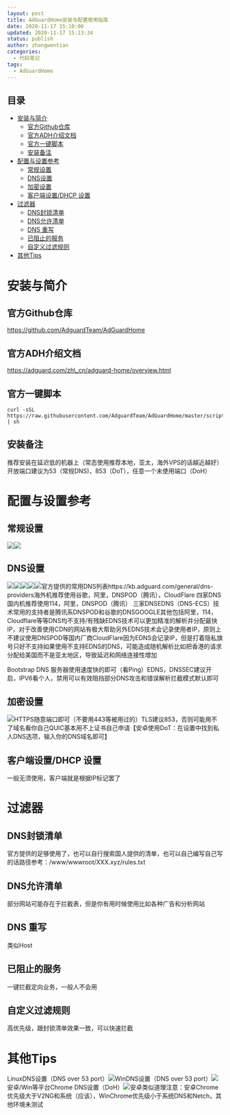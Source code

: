 ```yaml
---
layout: post
title: AdGuardHome安装与配置使用指南
date: 2020-11-17 15:10:00
updated: 2020-11-17 15:13:34
status: publish
author: zhangwentian
categories: 
  - 代码笔记
tags: 
  - AdGuardHome
---
```



目录
--------------------

- [安装与简介](#%E5%AE%89%E8%A3%85%E4%B8%8E%E7%AE%80%E4%BB%8B "安装与简介")
  - [官方Github仓库](#%E5%AE%98%E6%96%B9Github%E4%BB%93%E5%BA%93 "官方Github仓库")
  - [官方ADH介绍文档](#%E5%AE%98%E6%96%B9ADH%E4%BB%8B%E7%BB%8D%E6%96%87%E6%A1%A3 "官方ADH介绍文档")
  - [官方一键脚本](#%E5%AE%98%E6%96%B9%E4%B8%80%E9%94%AE%E8%84%9A%E6%9C%AC "官方一键脚本")
  - [安装备注](#%E5%AE%89%E8%A3%85%E5%A4%87%E6%B3%A8 "安装备注")
- [配置与设置参考](#%E9%85%8D%E7%BD%AE%E4%B8%8E%E8%AE%BE%E7%BD%AE%E5%8F%82%E8%80%83 "配置与设置参考")
  - [常规设置](#%E5%B8%B8%E8%A7%84%E8%AE%BE%E7%BD%AE "常规设置")
  - [DNS设置](#DNS%E8%AE%BE%E7%BD%AE "DNS设置")
  - [加密设置](#%E5%8A%A0%E5%AF%86%E8%AE%BE%E7%BD%AE "加密设置")
  - [客户端设置/DHCP 设置](#%E5%AE%A2%E6%88%B7%E7%AB%AF%E8%AE%BE%E7%BD%AE/DHCP_%E8%AE%BE%E7%BD%AE "客户端设置/DHCP 设置")
- [过滤器](#%E8%BF%87%E6%BB%A4%E5%99%A8 "过滤器")
  - [DNS封锁清单](#DNS%E5%B0%81%E9%94%81%E6%B8%85%E5%8D%95 "DNS封锁清单")
  - [DNS允许清单](#DNS%E5%85%81%E8%AE%B8%E6%B8%85%E5%8D%95 "DNS允许清单")
  - [DNS 重写](#DNS_%E9%87%8D%E5%86%99 "DNS 重写")
  - [已阻止的服务](#%E5%B7%B2%E9%98%BB%E6%AD%A2%E7%9A%84%E6%9C%8D%E5%8A%A1 "已阻止的服务")
  - [自定义过滤规则](#%E8%87%AA%E5%AE%9A%E4%B9%89%E8%BF%87%E6%BB%A4%E8%A7%84%E5%88%99 "自定义过滤规则")
- [其他Tips](#%E5%85%B6%E4%BB%96Tips "其他Tips")

# 安装与简介

## 官方Github仓库

https://github.com/AdguardTeam/AdGuardHome

## 官方ADH介绍文档

https://adguard.com/zh\_cn/adguard-home/overview.html

## 官方一键脚本

```
curl -sSL https://raw.githubusercontent.com/AdguardTeam/AdGuardHome/master/scripts/install.sh | sh
```

## 安装备注

推荐安装在延迟低的机器上（常态使用推荐本地，亚太，海外VPS的话越近越好）开放端口建议为53（常规DNS\)，853（DoT），任意一个未使用端口（DoH）

# 配置与设置参考

## 常规设置

![](https://cdn.000714.xyz/Skyimg/blog2020/master/11/QQ%E5%9B%BE%E7%89%8720201115105840.png)![](https://cdn.000714.xyz/Skyimg/blog2020/master/11/QQ%E5%9B%BE%E7%89%8720201115105850.png)

## DNS设置

![](https://cdn.000714.xyz/Skyimg/blog2020/master/11/QQ%E5%9B%BE%E7%89%8720201115110322.png)![](https://cdn.000714.xyz/Skyimg/blog2020/master/11/QQ%E5%9B%BE%E7%89%8720201115110331.png)![](https://cdn.000714.xyz/Skyimg/blog2020/master/11/QQ%E5%9B%BE%E7%89%8720201115110338.png)![](https://cdn.000714.xyz/Skyimg/blog2020/master/11/QQ%E5%9B%BE%E7%89%8720201115110347.png)![](https://cdn.000714.xyz/Skyimg/blog2020/master/11/QQ%E5%9B%BE%E7%89%8720201115110355.png)官方提供的常用DNS列表https://kb.adguard.com/general/dns-providers海外机推荐使用谷歌，阿里，DNSPOD（腾讯），CloudFlare 四家DNS国内机推荐使用114，阿里，DNSPOD（腾讯） 三家DNSEDNS（DNS-ECS）技术常用的支持者是腾讯系DNSPOD和谷歌的DNSGOOGLE其他包括阿里，114，Cloudflare等等DNS均不支持/有残缺EDNS技术可以更加精准的解析并分配最快IP，对于改善使用CDN的网站有极大帮助另外EDNS技术会记录使用者IP，原则上不建议使用DNSPOD等国内厂商CloudFlare因为EDNS会记录IP，但是打着隐私旗号只好不支持如果使用不支持EDNS的DNS，可能造成随机解析比如把香港的请求分配给美国而不是亚太地区，导致延迟和网络连接性增加 

Bootstrap DNS 服务器使用速度快的即可（看Ping）EDNS，DNSSEC建议开启，IPV6看个人，禁用可以有效阻挡部分DNS攻击和错误解析拦截模式默认即可

## 加密设置

![](https://cdn.000714.xyz/Skyimg/blog2020/master/11/QQ%E5%9B%BE%E7%89%8720201115110436.png)HTTPS随意端口即可（不要用443等被用过的）TLS建议853，否则可能用不了域名看你自己QUIC基本用不上证书自己申请【安卓使用DoT：在设置中找到私人DNS选项，输入你的DNS域名即可】

## 客户端设置/DHCP 设置

一般无须使用，客户端就是根据IP标记罢了

# 过滤器

## DNS封锁清单

官方提供的足够使用了，也可以自行搜索国人提供的清单，也可以自己编写自己写的话路径参考：/www/wwwroot/XXX.xyz/rules.txt

## DNS允许清单

部分网站可能存在于拦截表，但是你有用时候使用比如各种广告和分析网站

## DNS 重写

类似Host

## 已阻止的服务

一键拦截定向业务，一般人不会用

## 自定义过滤规则

高优先级，跟封锁清单效果一致，可以快速拦截

# 其他Tips

LinuxDNS设置（DNS over 53 port）![](https://cdn.000714.xyz/Skyimg/blog2020/master/11/QQ%E5%9B%BE%E7%89%8720201115111103.png)WinDNS设置（DNS over 53 port）![](https://cdn.000714.xyz/Skyimg/blog2020/master/11/QQ%E5%9B%BE%E7%89%8720201115111158.png)安卓/Win等平台Chrome DNS设置（DoH）![](https://cdn.000714.xyz/Skyimg/blog2020/master/11/QQ%E5%9B%BE%E7%89%8720201115111925.png)安卓类似道理注意：安卓Chrome优先级大于V2NG和系统（应该），WinChrome优先级小于系统DNS和Netch，其他环境未测试